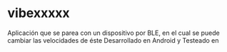 # vibexxxxx
Aplicación que se parea con un dispositivo por BLE, en el cual se puede cambiar las velocidades de éste
Desarrollado en Android y Testeado en 
